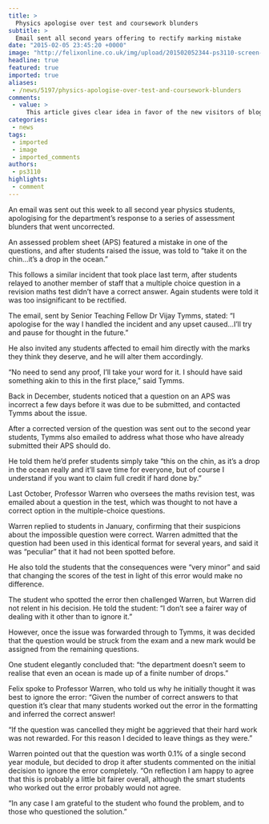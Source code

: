 ```yaml
---
title: >
  Physics apologise over test and coursework blunders
subtitle: >
  Email sent all second years offering to rectify marking mistake
date: "2015-02-05 23:45:20 +0000"
image: "http://felixonline.co.uk/img/upload/201502052344-ps3110-screen-shot-2015-02-05-at-23.44.51.png"
headline: true
featured: true
imported: true
aliases:
 - /news/5197/physics-apologise-over-test-and-coursework-blunders
comments:
 - value: >
     This article gives clear idea in favor of the new visitors of blogging, that truly how to do running a blog. <br>timberland femme gris clair 2015 http://www.thurgovia.ch/detail/spip.php?fr-timberland-femme-gris-clair-2015-14784.html,Genuinely no matter if someone doesn't know then its up to other viewers that they will assist, so here it takes place. <br>moncler sale weste 98 http://www.essenceofeden.co.uk/?uk-moncler-sale-weste-98-18260.html,I pay a quick visit every day a few websites and information sites to read articles or reviews, except this webpage offers feature based content. <br>soldes oakley jupiter squared http://www.ccracan.fr/error/spip.php?fr-soldes-oakley-jupiter-squared-19101.html
categories:
 - news
tags:
 - imported
 - image
 - imported_comments
authors:
 - ps3110
highlights:
 - comment
---
```


An email was sent out this week to all second year physics students, apologising for the department’s response to a series of assessment blunders that went uncorrected.

An assessed problem sheet (APS) featured a mistake in one of the questions, and after students raised the issue, was told to “take it on the chin…it’s a drop in the ocean.”

This follows a similar incident that took place last term, after students relayed to another member of staff that a multiple choice question in a revision maths test didn’t have a correct answer. Again students were told it was too insignificant to be rectified.

The email, sent by Senior Teaching Fellow Dr Vijay Tymms, stated: “I apologise for the way I handled the incident and any upset caused…I’ll try and pause for thought in the future.”

He also invited any students affected to email him directly with the marks they think they deserve, and he will alter them accordingly.

“No need to send any proof, I’ll take your word for it. I should have said something akin to this in the first place,” said Tymms.

Back in December, students noticed that a question on an APS was incorrect a few days before it was due to be submitted, and contacted Tymms about the issue.

After a corrected version of the question was sent out to the second year students, Tymms also emailed to address what those who have already submitted their APS should do.

He told them he’d prefer students simply take “this on the chin, as it’s a drop in the ocean really and it’ll save time for everyone, but of course I understand if you want to claim full credit if hard done by.”

Last October, Professor Warren who oversees the maths revision test, was emailed about a question in the test, which was thought to not have a correct option in the multiple-choice questions.

Warren replied to students in January, confirming that their suspicions about the impossible question were correct. Warren admitted that the question had been used in this identical format for several years, and said it was “peculiar” that it had not been spotted before.

He also told the students that the consequences were “very minor” and said that changing the scores of the test in light of this error would make no difference.

The student who spotted the error then challenged Warren, but Warren did not relent in his decision. He told the student: “I don’t see a fairer way of dealing with it other than to ignore it.”

However, once the issue was forwarded through to Tymms, it was decided that the question would be struck from the exam and a new mark would be assigned from the remaining questions.

One student elegantly concluded that: “the department doesn’t seem to realise that even an ocean is made up of a finite number of drops.”

Felix spoke to Professor Warren, who told us why he initially thought it was best to ignore the error: “Given the number of correct answers to that question it’s clear that many students worked out the error in the formatting and inferred the correct answer!

“If the question was cancelled they might be aggrieved that their hard work was not rewarded. For this reason I decided to leave things as they were.”

Warren pointed out that the question was worth 0.1% of a single second year module, but decided to drop it after students commented on the initial decision to ignore the error completely. “On reflection I am happy to agree that this is probably a little bit fairer overall, although the smart students who worked out the error probably would not agree.

“In any case I am grateful to the student who found the problem, and to those who questioned the solution.”
